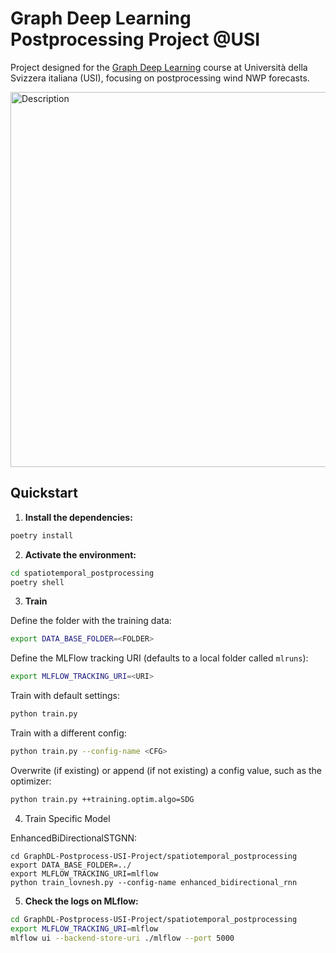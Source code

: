 # Graph Deep Learning Postprocessing Project @USI

Project designed for the [Graph Deep Learning](https://search.usi.ch/en/courses/35270698/graph-deep-learning) course at Università della Svizzera italiana (USI), focusing on postprocessing wind NWP forecasts.

<img src="./imgs/wind_stations.png" alt="Description" width="600">

## Quickstart

1. **Install the dependencies:**
```sh 
poetry install
```

2. **Activate the environment:**
```sh
cd spatiotemporal_postprocessing
poetry shell
```

3. **Train**

Define the folder with the training data:

```sh
export DATA_BASE_FOLDER=<FOLDER>
```

Define the MLFlow tracking URI (defaults to a local folder called `mlruns`):

```sh
export MLFLOW_TRACKING_URI=<URI>
```

Train with default settings:
```sh
python train.py
```

Train with a different config:
```sh
python train.py --config-name <CFG>
```

Overwrite (if existing) or append (if not existing) a config value, such as the optimizer:

```sh
python train.py ++training.optim.algo=SDG
```

4. Train Specific Model

EnhancedBiDirectionalSTGNN:

```
cd GraphDL-Postprocess-USI-Project/spatiotemporal_postprocessing
export DATA_BASE_FOLDER=../
export MLFLOW_TRACKING_URI=mlflow    
python train_lovnesh.py --config-name enhanced_bidirectional_rnn
```




5. **Check the logs on MLflow:**

```sh
cd GraphDL-Postprocess-USI-Project/spatiotemporal_postprocessing
export MLFLOW_TRACKING_URI=mlflow    
mlflow ui --backend-store-uri ./mlflow --port 5000
```




